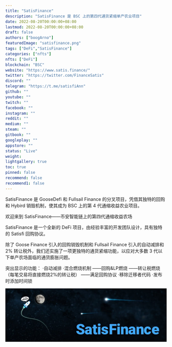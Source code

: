 ```yaml
---
title: "SatisFinance"
description: "SatisFinance 是 BSC 上的第四代通货紧缩单产农业项目"
date: 2022-08-20T00:00:00+08:00
lastmod: 2022-08-20T00:00:00+08:00
draft: false
authors: ["boogArno"]
featuredImage: "satisfinance.png"
tags: ["DeFi","SatisFinance"]
categories: ["nfts"]
nfts: ["DeFi"]
blockchain: "BSC"
website: "https://www.satis.finance/"
twitter: "https://twitter.com/FinanceSatis"
discord: ""
telegram: "https://t.me/satisfiAnn"
github: ""
youtube: ""
twitch: ""
facebook: ""
instagram: ""
reddit: ""
medium: ""
steam: ""
gitbook: ""
googleplay: ""
appstore: ""
status: "Live"
weight: 
lightgallery: true
toc: true
pinned: false
recommend: false
recommend1: false
---
```

SatisFinance 是 GooseDefi 和 Fullsail Finance 的分叉项目，凭借其独特的回购和 Hybird 销毁机制，使其成为 BSC 上的第 4 代通缩收益农业项目。

欢迎来到 SatisFinance——币安智能链上的第四代通缩收益农场

SatisFinance 是一个全新的 DeFi 项目，由经验丰富的开发团队设计，具有独特的 Satisfi 回购协议。

除了 Goose Finance 引入的回购销毁机制和 Fullsail Finance 引入的自动减排和 2% 转让税外，我们还实施了一项更独特的通货紧缩功能，以应对大多数 3 代以下单产农场面临的通货膨胀问题。

突出显示的功能：
·自动减排
·混合燃烧机制
——回购&LP燃烧
——转让税燃烧（每笔交易将直接燃烧2%的转让税）
——满足回购协议
·移除迁移者代码
·发布时添加时间锁

![1500x500](1500x500.jpg)